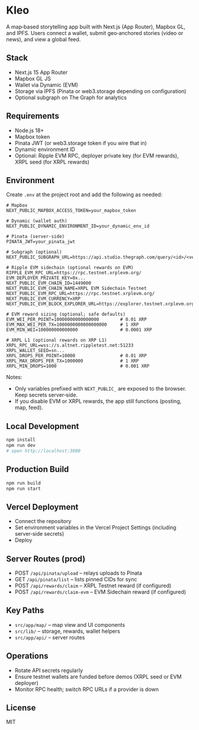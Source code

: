 # Kleo

A map‑based storytelling app built with Next.js (App Router), Mapbox GL, and IPFS. Users connect a wallet, submit geo‑anchored stories (video or news), and view a global feed.

## Stack
- Next.js 15 App Router
- Mapbox GL JS
- Wallet via Dynamic (EVM)
- Storage via IPFS (Pinata or web3.storage depending on configuration)
- Optional subgraph on The Graph for analytics

## Requirements
- Node.js 18+
- Mapbox token
- Pinata JWT (or web3.storage token if you wire that in)
- Dynamic environment ID
- Optional: Ripple EVM RPC, deployer private key (for EVM rewards), XRPL seed (for XRPL rewards)

## Environment
Create `.env` at the project root and add the following as needed:

```env
# Mapbox
NEXT_PUBLIC_MAPBOX_ACCESS_TOKEN=your_mapbox_token

# Dynamic (wallet auth)
NEXT_PUBLIC_DYNAMIC_ENVIRONMENT_ID=your_dynamic_env_id

# Pinata (server-side)
PINATA_JWT=your_pinata_jwt

# Subgraph (optional)
NEXT_PUBLIC_SUBGRAPH_URL=https://api.studio.thegraph.com/query/<id>/<version>

# Ripple EVM sidechain (optional rewards on EVM)
RIPPLE_EVM_RPC_URL=https://rpc.testnet.xrplevm.org/
EVM_DEPLOYER_PRIVATE_KEY=0x...
NEXT_PUBLIC_EVM_CHAIN_ID=1449000
NEXT_PUBLIC_EVM_CHAIN_NAME=XRPL EVM Sidechain Testnet
NEXT_PUBLIC_EVM_RPC_URL=https://rpc.testnet.xrplevm.org/
NEXT_PUBLIC_EVM_CURRENCY=XRP
NEXT_PUBLIC_EVM_BLOCK_EXPLORER_URL=https://explorer.testnet.xrplevm.org/

# EVM reward sizing (optional; safe defaults)
EVM_WEI_PER_POINT=10000000000000000        # 0.01 XRP
EVM_MAX_WEI_PER_TX=1000000000000000000     # 1 XRP
EVM_MIN_WEI=100000000000000                # 0.0001 XRP

# XRPL L1 (optional rewards on XRP L1)
XRPL_RPC_URL=wss://s.altnet.rippletest.net:51233
XRPL_WALLET_SEED=sn...
XRPL_DROPS_PER_POINT=10000                 # 0.01 XRP
XRPL_MAX_DROPS_PER_TX=1000000              # 1 XRP
XRPL_MIN_DROPS=1000                        # 0.001 XRP
```

Notes:
- Only variables prefixed with `NEXT_PUBLIC_` are exposed to the browser. Keep secrets server‑side.
- If you disable EVM or XRPL rewards, the app still functions (posting, map, feed).

## Local Development
```bash
npm install
npm run dev
# open http://localhost:3000
```

## Production Build
```bash
npm run build
npm run start
```

## Vercel Deployment
- Connect the repository
- Set environment variables in the Vercel Project Settings (including server‑side secrets)
- Deploy

## Server Routes (prod)
- POST `/api/pinata/upload` – relays uploads to Pinata
- GET  `/api/pinata/list` – lists pinned CIDs for sync
- POST `/api/rewards/claim` – XRPL Testnet reward (if configured)
- POST `/api/rewards/claim-evm` – EVM Sidechain reward (if configured)

## Key Paths
- `src/app/map/` – map view and UI components
- `src/lib/` – storage, rewards, wallet helpers
- `src/app/api/` – server routes

## Operations
- Rotate API secrets regularly
- Ensure testnet wallets are funded before demos (XRPL seed or EVM deployer)
- Monitor RPC health; switch RPC URLs if a provider is down

## License
MIT
